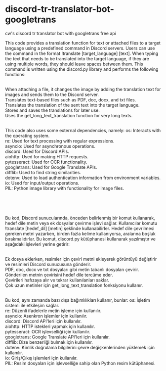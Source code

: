 # discord-tr-translator-bot-googletrans
cw's discord tr translator bot with googletrans free api

This code provides a translation function for text or attached files to a target language using a predefined command in Discord servers. Users can use the command in the format !translate [target_language] [text]. When typing the text that needs to be translated into the target language, if they are using multiple words, they should leave spaces between them. This command is written using the discord.py library and performs the following functions:<br><br>

When attaching a file, it changes the image by adding the translation text for images and sends them to the Discord server.<br>
Translates text-based files such as PDF, doc, docx, and txt files.<br>
Translates the translation of the sent text into the target language.<br>
Stores and saves the translations for later use.<br>
Uses the get_long_text_translation function for very long texts.<br><br>

This code also uses some external dependencies, namely: os: Interacts with the operating system.<br>
re: Used for text processing with regular expressions.<br>
asyncio: Used for asynchronous operations.<br>
discord: Used for Discord APIs.<br>
aiohttp: Used for making HTTP requests.<br>
pytesseract: Used for OCR functionality.<br>
googletrans: Used for Google Translate APIs.<br>
difflib: Used to find string similarities.<br>
dotenv: Used to load authentication information from environment variables.<br>
io: Used for input/output operations.<br>
PIL: Python image library with functionality for image files.<br>

<br><br><br>

Bu kod, Discord sunucularında, önceden belirlenmiş bir komut kullanarak, hedef dile metin veya ek dosyalar çevirme işlevi sağlar. Kullanıcılar komutu !translate [hedef_dil] [metin] şeklinde kullanabilirler. Hedef dile çevrilmesi gereken metni yazarken, birden fazla kelime kullanıyorsa, aralarına boşluk bırakmalıdırlar. Bu komut, discord.py kütüphanesi kullanarak yazılmıştır ve aşağıdaki işlevleri yerine getirir:<br><br>

Ek dosya eklerken, resimler için çeviri metni ekleyerek görüntüyü değiştirir ve resimleri Discord sunucusuna gönderir.<br>
PDF, doc, docx ve txt dosyaları gibi metin tabanlı dosyaları çevirir.<br>
Gönderilen metnin çevirisini hedef dile tercüme eder.<br>
Çevirileri hafızaya alır ve tekrar kullanılanları saklar.<br>
Çok uzun metinler için get_long_text_translation fonksiyonu kullanır.<br><br>

Bu kod, aynı zamanda bazı dışa bağımlılıkları kullanır, bunlar:
os: İşletim sistemi ile etkileşim sağlar.<br>
re: Düzenli ifadelerle metin işleme için kullanılır.<br>
asyncio: Asenkron işlemler için kullanılır.<br>
discord: Discord API'leri için kullanılır.<br>
aiohttp: HTTP istekleri yapmak için kullanılır.<br>
pytesseract: OCR işlevselliği için kullanılır.<br>
googletrans: Google Translate API'leri için kullanılır.<br>
difflib: Dize benzerliği bulmak için kullanılır.<br>
dotenv: Kimlik doğrulama bilgilerini çevre değişkenlerinden yüklemek için kullanılır.<br>
io: Giriş/Çıkış işlemleri için kullanılır.<br>
PIL: Resim dosyaları için işlevselliğe sahip olan Python resim kütüphanesi.
